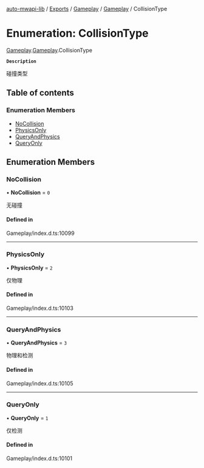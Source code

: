 [auto-mwapi-lib](../README.md) / [Exports](../modules.md) / [Gameplay](../modules/Gameplay.md) / [Gameplay](../modules/Gameplay.Gameplay.md) / CollisionType

# Enumeration: CollisionType

[Gameplay](../modules/Gameplay.md).[Gameplay](../modules/Gameplay.Gameplay.md).CollisionType

**`Description`**

碰撞类型

## Table of contents

### Enumeration Members

- [NoCollision](Gameplay.Gameplay.CollisionType.md#nocollision)
- [PhysicsOnly](Gameplay.Gameplay.CollisionType.md#physicsonly)
- [QueryAndPhysics](Gameplay.Gameplay.CollisionType.md#queryandphysics)
- [QueryOnly](Gameplay.Gameplay.CollisionType.md#queryonly)

## Enumeration Members

### NoCollision

• **NoCollision** = ``0``

无碰撞

#### Defined in

Gameplay/index.d.ts:10099

___

### PhysicsOnly

• **PhysicsOnly** = ``2``

仅物理

#### Defined in

Gameplay/index.d.ts:10103

___

### QueryAndPhysics

• **QueryAndPhysics** = ``3``

物理和检测

#### Defined in

Gameplay/index.d.ts:10105

___

### QueryOnly

• **QueryOnly** = ``1``

仅检测

#### Defined in

Gameplay/index.d.ts:10101
